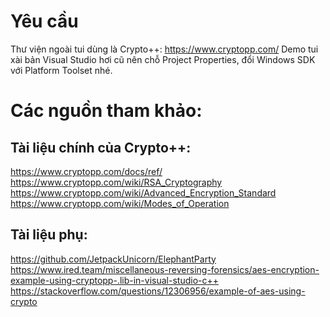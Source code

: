 ﻿# Yêu cầu 

Thư viện ngoài tui dùng là Crypto++: https://www.cryptopp.com/
Demo tui xài bản Visual Studio hơi cũ nên chỗ Project Properties, đổi Windows SDK với Platform Toolset nhé.

# Các nguồn tham khảo:

## Tài liệu chính của Crypto++:

https://www.cryptopp.com/docs/ref/
https://www.cryptopp.com/wiki/RSA_Cryptography
https://www.cryptopp.com/wiki/Advanced_Encryption_Standard
https://www.cryptopp.com/wiki/Modes_of_Operation

## Tài liệu phụ:

https://github.com/JetpackUnicorn/ElephantParty
https://www.ired.team/miscellaneous-reversing-forensics/aes-encryption-example-using-cryptopp-.lib-in-visual-studio-c++
https://stackoverflow.com/questions/12306956/example-of-aes-using-crypto